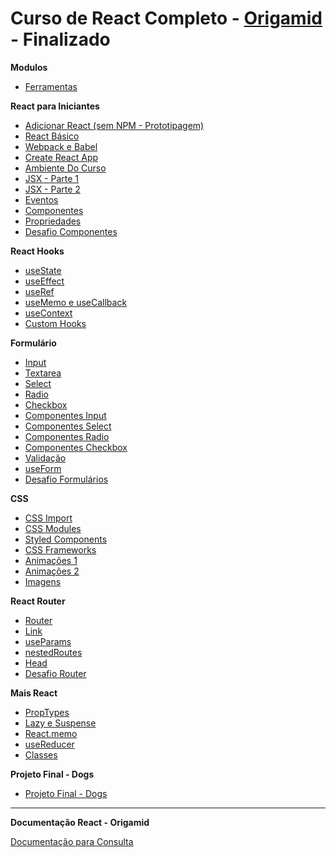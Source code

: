 # Curso de React Completo - [Origamid](https://www.origamid.com/curso/react-completo/) - Finalizado

**Modulos**

- [Ferramentas](https://github.com/MatheusGomesWeb/Cursos/tree/master/Programacao/JavaScript/Origamid/ReactCompleto/Ferramentas)

**React para Iniciantes**

- [Adicionar React (sem NPM - Prototipagem)](https://github.com/MatheusGomesWeb/Cursos/tree/master/Programacao/JavaScript/Origamid/ReactCompleto/React-para-Iniciantes/adicionar-react)
- [React Básico](https://github.com/MatheusGomesWeb/Cursos/tree/master/Programacao/JavaScript/Origamid/ReactCompleto/React-para-Iniciantes/react-basico)
- [Webpack e Babel](https://github.com/MatheusGomesWeb/Cursos/tree/master/Programacao/JavaScript/Origamid/ReactCompleto/React-para-Iniciantes/Webpack-e-Babel)
- [Create React App](https://github.com/MatheusGomesWeb/Cursos/tree/master/Programacao/JavaScript/Origamid/ReactCompleto/React-para-Iniciantes/Create-React-App)
- [Ambiente Do Curso](https://github.com/MatheusGomesWeb/Cursos/tree/master/Programacao/JavaScript/Origamid/ReactCompleto/React-para-Iniciantes/Ambiente-do-Curso)
- [JSX - Parte 1](https://github.com/MatheusGomesWeb/Cursos/tree/master/Programacao/JavaScript/Origamid/ReactCompleto/React-para-Iniciantes/JSX-Parte-1)
- [JSX - Parte 2](https://github.com/MatheusGomesWeb/Cursos/tree/master/Programacao/JavaScript/Origamid/ReactCompleto/React-para-Iniciantes/JSX-Parte-2)
- [Eventos](https://github.com/MatheusGomesWeb/Cursos/tree/master/Programacao/JavaScript/Origamid/ReactCompleto/React-para-Iniciantes/Eventos)
- [Componentes](https://github.com/MatheusGomesWeb/Cursos/tree/master/Programacao/JavaScript/Origamid/ReactCompleto/React-para-Iniciantes/Componentes)
- [Propriedades](https://github.com/MatheusGomesWeb/Cursos/tree/master/Programacao/JavaScript/Origamid/ReactCompleto/React-para-Iniciantes/Propriedades)
- [Desafio Componentes](https://github.com/MatheusGomesWeb/Cursos/tree/master/Programacao/JavaScript/Origamid/ReactCompleto/React-para-Iniciantes/Desafio-Componentes)

**React Hooks**

- [useState](https://github.com/MatheusGomesWeb/Cursos/tree/master/Programacao/JavaScript/Origamid/ReactCompleto/React-Hooks/useState)
- [useEffect](https://github.com/MatheusGomesWeb/Cursos/tree/master/Programacao/JavaScript/Origamid/ReactCompleto/React-Hooks/useEffect)
- [useRef](https://github.com/MatheusGomesWeb/Cursos/tree/master/Programacao/JavaScript/Origamid/ReactCompleto/React-Hooks/useRef)
- [useMemo e useCallback](https://github.com/MatheusGomesWeb/Cursos/tree/master/Programacao/JavaScript/Origamid/ReactCompleto/React-Hooks/useMemo-e-useCallback)
- [useContext](https://github.com/MatheusGomesWeb/Cursos/tree/master/Programacao/JavaScript/Origamid/ReactCompleto/React-Hooks/useContext)
- [Custom Hooks](https://github.com/MatheusGomesWeb/Cursos/tree/master/Programacao/JavaScript/Origamid/ReactCompleto/React-Hooks/customHooks)

**Formulário**

- [Input](https://github.com/MatheusGomesWeb/Cursos/tree/master/Programacao/JavaScript/Origamid/ReactCompleto/Formularios/input)
- [Textarea](https://github.com/MatheusGomesWeb/Cursos/tree/master/Programacao/JavaScript/Origamid/ReactCompleto/Formularios/textarea)
- [Select](https://github.com/MatheusGomesWeb/Cursos/tree/master/Programacao/JavaScript/Origamid/ReactCompleto/Formularios/select)
- [Radio](https://github.com/MatheusGomesWeb/Cursos/tree/master/Programacao/JavaScript/Origamid/ReactCompleto/Formularios/radio)
- [Checkbox](https://github.com/MatheusGomesWeb/Cursos/tree/master/Programacao/JavaScript/Origamid/ReactCompleto/Formularios/checkbox)
- [Componentes Input](https://github.com/MatheusGomesWeb/Cursos/tree/master/Programacao/JavaScript/Origamid/ReactCompleto/Formularios/componentesInput)
- [Componentes Select](https://github.com/MatheusGomesWeb/Cursos/tree/master/Programacao/JavaScript/Origamid/ReactCompleto/Formularios/componentesSelect)
- [Componentes Radio](https://github.com/MatheusGomesWeb/Cursos/tree/master/Programacao/JavaScript/Origamid/ReactCompleto/Formularios/componentesRadio)
- [Componentes Checkbox](https://github.com/MatheusGomesWeb/Cursos/tree/master/Programacao/JavaScript/Origamid/ReactCompleto/Formularios/componentesCheckbox)
- [Validação](https://github.com/MatheusGomesWeb/Cursos/tree/master/Programacao/JavaScript/Origamid/ReactCompleto/Formularios/validacao)
- [useForm](https://github.com/MatheusGomesWeb/Cursos/tree/master/Programacao/JavaScript/Origamid/ReactCompleto/Formularios/useForm)
- [Desafio Formulários](https://github.com/MatheusGomesWeb/Cursos/tree/master/Programacao/JavaScript/Origamid/ReactCompleto/Formularios/desafioformularios)

**CSS**

- [CSS Import](https://github.com/MatheusGomesWeb/Cursos/tree/master/Programacao/JavaScript/Origamid/ReactCompleto/CSS/cssImport)
- [CSS Modules](https://github.com/MatheusGomesWeb/Cursos/tree/master/Programacao/JavaScript/Origamid/ReactCompleto/CSS/cssModules)
- [Styled Components](https://github.com/MatheusGomesWeb/Cursos/tree/master/Programacao/JavaScript/Origamid/ReactCompleto/CSS/styledComponents)
- [CSS Frameworks](https://github.com/MatheusGomesWeb/Cursos/tree/master/Programacao/JavaScript/Origamid/ReactCompleto/CSS/cssFrameworks)
- [Animações 1](https://github.com/MatheusGomesWeb/Cursos/tree/master/Programacao/JavaScript/Origamid/ReactCompleto/CSS/animacoes/animacao1)
- [Animações 2](https://github.com/MatheusGomesWeb/Cursos/tree/master/Programacao/JavaScript/Origamid/ReactCompleto/CSS/animacoes/animacao2)
- [Imagens](https://github.com/MatheusGomesWeb/Cursos/tree/master/Programacao/JavaScript/Origamid/ReactCompleto/CSS/animacoes/imagens)

**React Router**

- [Router](https://github.com/MatheusGomesWeb/Cursos/tree/master/Programacao/JavaScript/Origamid/ReactCompleto/React-Router/Router/router)
- [Link](https://github.com/MatheusGomesWeb/Cursos/tree/master/Programacao/JavaScript/Origamid/ReactCompleto/React-Router/Router/router#link)
- [useParams](https://github.com/MatheusGomesWeb/Cursos/tree/master/Programacao/JavaScript/Origamid/ReactCompleto/React-Router/Router/router#useParams)
- [nestedRoutes](https://github.com/MatheusGomesWeb/Cursos/tree/master/Programacao/JavaScript/Origamid/ReactCompleto/React-Router/Router/router#nestedRoutes)
- [Head](https://github.com/MatheusGomesWeb/Cursos/tree/master/Programacao/JavaScript/Origamid/ReactCompleto/React-Router/Router/router#head)
- [Desafio Router](https://github.com/MatheusGomesWeb/Cursos/tree/master/Programacao/JavaScript/Origamid/ReactCompleto/React-Router/desafio-router-1/desafiorouter1)

**Mais React**

- [PropTypes](https://github.com/MatheusGomesWeb/Cursos/tree/master/Programacao/JavaScript/Origamid/ReactCompleto/Mais-React#proptypes)
- [Lazy e Suspense](https://github.com/MatheusGomesWeb/Cursos/tree/master/Programacao/JavaScript/Origamid/ReactCompleto/Mais-React#lazy-e-suspense)
- [React.memo](https://github.com/MatheusGomesWeb/Cursos/tree/master/Programacao/JavaScript/Origamid/ReactCompleto/Mais-React#react.memo)
- [useReducer](https://github.com/MatheusGomesWeb/Cursos/tree/master/Programacao/JavaScript/Origamid/ReactCompleto/Mais-React#usereducer)
- [Classes](https://github.com/MatheusGomesWeb/Cursos/tree/master/Programacao/JavaScript/Origamid/ReactCompleto/Mais-React#classes)

**Projeto Final - Dogs**

- [Projeto Final - Dogs](https://dogs.origamid.dev/)

---

**Documentação React - Origamid**

[Documentação para Consulta](https://www.origamid.com/slide/react-completo)
